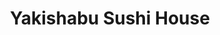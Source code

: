 ---
layout: place
title: "Yakishabu Sushi House"
permalink: /alaska/anchorage/yakishabu-sushi-house.html
stateAbbr: AK
stateName: Alaska
cityName: Anchorage
place_id: ChIJMdQzoAOZyFYR1rEIFO_2Wyo
photos:
  - name: >-
      places/ChIJMdQzoAOZyFYR1rEIFO_2Wyo/photos/AeeoHcIEJTJGtlsu1vb8JLgekJ-QgVp0g2G2CcWlgyROtlC0V8rOihyyfZonxZm9AvNqNwak5EgqurBxDnmpPX-Vu04M4DK51K6_TCa9o0eyCfeetvbk5zU1O1u_F5xGQ5IFfq1YgglRL8Bb4Z_6q43MkfJXIcMF1QUAo6w-EA4J_OGQM_ALnk__DQCZULL-8Ek17N6qk_9SzDUCBZsyo6QtYNvm-4rubvPEwCURAXq-S6jaWFBwRFJFoaL7I7f1mZfNyMsiPDrzuo7tbKhUzXmmozFLPk9T8e5DZY-VH3_5uQQsOLC-f9eyTyG927Q5DSc8wcIpkCvNiJsnkKOQgwBAlSh-xa4f2esj_F5nHCHbxvsvoIqgPGII9nEVgGjXExjCIk_QP_WmhedHUQ6aH10MfZeZipOa4stLNg0gb6S9klU
    widthPx: 4000
    heightPx: 3000
    authorAttributions:
      - displayName: MyT Life
        uri: https://maps.google.com/maps/contrib/113424858558836226411
        photoUri: >-
          https://lh3.googleusercontent.com/a-/ALV-UjWgFBT1bi16NHdav76C07pduRae-sbgeDCuefpnXt0j_asrDspUWQ=s100-p-k-no-mo
    flagContentUri: >-
      https://www.google.com/local/imagery/report/?cb_client=maps_api_places.places_api&image_key=!1e10!2sCIHM0ogKEICAgID97sz6Ig&hl=en-US
    googleMapsUri: >-
      https://www.google.com/maps/place//data=!3m4!1e2!3m2!1sCIHM0ogKEICAgID97sz6Ig!2e10!4m2!3m1!1s0x56c89903a033d431:0x2a5bf6ef1408b1d6
  - name: >-
      places/ChIJMdQzoAOZyFYR1rEIFO_2Wyo/photos/AeeoHcJt9kZxqt56En1uO8M8bl8zRbAHV9XelYFx7k-8HxkaDsd2xOo89vIwzoopO3aJ3afx9q1Ms4gEA-5k4O4Hyw7Nf_Hbz3UQIkezwae1508Cw-J1osTMLwPuKb7rcr4uMnxcWYoSLIF34YwUH5TIjRqCquJSOSfficadBJRMSwSzN3QQobtTgSeL2ICBqaZ6KN2s0YML5SodQXBmmhIBpGPCxJX0U7yJ3jgfZr37Vxx1N3otiHsjMPlPyhAFmUrgjDfvB6vijf122QNFKOVWmMc1L_8Y07AsBqzNjcTXE9cA-A
    widthPx: 2448
    heightPx: 1834
    authorAttributions:
      - displayName: Yakishabu Sushi House
        uri: https://maps.google.com/maps/contrib/117360542556793625918
        photoUri: >-
          https://lh3.googleusercontent.com/a/ACg8ocJ3dJ1Qo-8-H3IeV5qc8hreVuV1zORpaWISY6lsQ4x-gtmQYQ=s100-p-k-no-mo
    flagContentUri: >-
      https://www.google.com/local/imagery/report/?cb_client=maps_api_places.places_api&image_key=!1e10!2sAF1QipMB4_i_2NizeuSlRbdZdcy8038_IcglflQdCUIK&hl=en-US
    googleMapsUri: >-
      https://www.google.com/maps/place//data=!3m4!1e2!3m2!1sAF1QipMB4_i_2NizeuSlRbdZdcy8038_IcglflQdCUIK!2e10!4m2!3m1!1s0x56c89903a033d431:0x2a5bf6ef1408b1d6
  - name: >-
      places/ChIJMdQzoAOZyFYR1rEIFO_2Wyo/photos/AeeoHcJkazzW0RcPWZxcpkCmRG_Y8iAIh7r7o7_JSuGuDOjZ-rahJcVPJwxq8TpRRK_SyavpBiFNe0gemiV3FqnVpDQBMMxdmOSr6ZxYI5qhHVbw8xonsLoDuNGrEBv1DhXjc0FoKuj4vKXezX0uCuYF4AziMFec1Y-MCjdrFFp3_ZaNuHuGvIXiRfJPAPimD-afOVYotoZOmOSHb7Wdmmm9bbB4ugeuJKXTAyDYJNVGiiZBWKPNcjKcqy54-IvWONCygsRG2Gw2ET5vZyen8TwylCXATnzczMzboX0lbs-m0HoT4x_j2-sSvyw8v0Mg1PVhBaEwBdHKqbTH3NQxCNj2rmEveHwEdpP92CBOYrcWo6kpzBS5jBpnySZIAiqZi0hXATjMi4U7F7feYzhwcdfg1teoTYIBNASkzux87J7lFaWd5xO1KBa5ElrWDEfGFQ
    widthPx: 4000
    heightPx: 3000
    authorAttributions:
      - displayName: Melodious Merri
        uri: https://maps.google.com/maps/contrib/111136585354874852991
        photoUri: >-
          https://lh3.googleusercontent.com/a-/ALV-UjX8ydsNhVYVJ5N_M91j1MDr5hoPOHOkwLnJcf-eJPtm2FaE0tBPEg=s100-p-k-no-mo
    flagContentUri: >-
      https://www.google.com/local/imagery/report/?cb_client=maps_api_places.places_api&image_key=!1e10!2sCIABIhAA3ilWBQrfaGfffqgABZw6&hl=en-US
    googleMapsUri: >-
      https://www.google.com/maps/place//data=!3m4!1e2!3m2!1sCIABIhAA3ilWBQrfaGfffqgABZw6!2e10!4m2!3m1!1s0x56c89903a033d431:0x2a5bf6ef1408b1d6
  - name: >-
      places/ChIJMdQzoAOZyFYR1rEIFO_2Wyo/photos/AeeoHcIs39SzPxhb-o5ho96Mmn43ZCDsWbjChYSH8h8kSt7f2xaBsGwZSpGMzC4kW3Tnm7Tiuu_gOlQ7OX3KHnaM0v7mU0Xugh9uY3Sz0SqChxwyVPLKNr5kkAZpPKxGLkr5OQfUJw-tC-0LSY3usO3HEujxc_Tpcuo3HT01FCscunxnunNh50WqNT7d1DZx6sJKOyjZ18k9TS6LXzLDmdAN333IGWmRu2sk8u4gwLWuxYew9w-a9J7nrIBl3scdewtGKcd0eImivthNTdzphCh_iQCUtiMCRhJTWPp85f9BFWRvhigtL_vRpMit8h85LPSjaRaG8tazKHtiC4XVIvgZKngk9jNFsBHFmt3QDkI0CTwohAGMRSX8LcBSw1R668rGUqZI8NlhcgCbkf8Vi5-_5a5nebMWjuaAU9e-Lp3yrOqnyGM1
    widthPx: 4032
    heightPx: 3024
    authorAttributions:
      - displayName: RunCrz Ramos
        uri: https://maps.google.com/maps/contrib/103933257544093494220
        photoUri: >-
          https://lh3.googleusercontent.com/a-/ALV-UjVtoCkycQgadK_BTMchghuJZCwAlx3XwFMlzB-UpS3y_XzSQ9UC=s100-p-k-no-mo
    flagContentUri: >-
      https://www.google.com/local/imagery/report/?cb_client=maps_api_places.places_api&image_key=!1e10!2sCIHM0ogKEICAgICb5oKIzgE&hl=en-US
    googleMapsUri: >-
      https://www.google.com/maps/place//data=!3m4!1e2!3m2!1sCIHM0ogKEICAgICb5oKIzgE!2e10!4m2!3m1!1s0x56c89903a033d431:0x2a5bf6ef1408b1d6
  - name: >-
      places/ChIJMdQzoAOZyFYR1rEIFO_2Wyo/photos/AeeoHcJm767ZaimMK_3LiLHdvvAxWkOaGDg-XODDDQW04C1UYe2eOTX5MIUESEqbPLeiYMCV-U0JB2PHdKQOS1RMRqG9pbei5-c_vccpwwfOSoPHAPIHE4flC8sBssxZhWjQZavCfTfkEqfsksmJI-59ATvE7-oiJ5MSj0ArDCTph1PrnnFjOY4jd0Wy7kPHqiaJEVB7hViua35w-vwMoPpS6VZtkaseKV48fHxYq5yJvMd8bQ0ReYptNhb80X9LD0L1nMa8kPP7Nza7br9sDVUnJ0-GUPGSFDjjWFa0RxZ5F99ZQjJiYi81Ch3CzyaHOMlXgKqyzx_y--jBz9Gxifad3RiW44jbnV3mo2BnO1958HqiefTkDgcTO7aSzVVQfNVh1yJdXUfYPVBM8b6We8xEj_PGzBpskXyyKVTlmuSNp8l-0re5PaNaN-iYN8FubYM0
    widthPx: 4000
    heightPx: 3000
    authorAttributions:
      - displayName: Candace Mosteller
        uri: https://maps.google.com/maps/contrib/108410264562446958039
        photoUri: >-
          https://lh3.googleusercontent.com/a-/ALV-UjWwXOSgHTgIhM9gKAP4_i6WTEvy-yJlV7p1pKjXCYXIf-FvphTXLw=s100-p-k-no-mo
    flagContentUri: >-
      https://www.google.com/local/imagery/report/?cb_client=maps_api_places.places_api&image_key=!1e10!2sCIABIhAGbyfQEADNl2fmNIAAArny&hl=en-US
    googleMapsUri: >-
      https://www.google.com/maps/place//data=!3m4!1e2!3m2!1sCIABIhAGbyfQEADNl2fmNIAAArny!2e10!4m2!3m1!1s0x56c89903a033d431:0x2a5bf6ef1408b1d6
  - name: >-
      places/ChIJMdQzoAOZyFYR1rEIFO_2Wyo/photos/AeeoHcLc2E-8ApKZcs20xZvn-PgoS1s2gV2KzeAMGN43g7QkNp6kl2KtKWiFRHpo1P6dSw5vxirhn-EMUTmJutwYNMEdaSTCx3ZAXW2LGF-5WLc-D3dH9mlxF9P6BzoEvFFd60zo89OUhKExQJ38XRZjIK05tWqPWyYB43U1zA39mXsgK8UygV6G1fUCmJFZiX6YHX9TtYHM7zD8cYHkgBNDmdnMiINhQ8EYqr9qVwDBWEdDzqRh_JxaWdd2PuhRTxU9gKk_HReew10IrNjTAcQR4fDjKsdr5qpyb_NMi0XXvs59byKi-LExJNtNJA3nU_spxC1F2f1y_OolehLw3RiN0nBaB1L3GgL27VOGu5Swx6sCybKFoi8yduQGIpjv3AP542d0FXkmXK0CMOUeeqLKJismnLy827n6a8Bnh4emzEZoArpLPtJX01pATiVrOA
    widthPx: 4000
    heightPx: 3000
    authorAttributions:
      - displayName: Candace Mosteller
        uri: https://maps.google.com/maps/contrib/108410264562446958039
        photoUri: >-
          https://lh3.googleusercontent.com/a-/ALV-UjWwXOSgHTgIhM9gKAP4_i6WTEvy-yJlV7p1pKjXCYXIf-FvphTXLw=s100-p-k-no-mo
    flagContentUri: >-
      https://www.google.com/local/imagery/report/?cb_client=maps_api_places.places_api&image_key=!1e10!2sCIABIhAGbzaqjyFiDWfmNHsADBZ2&hl=en-US
    googleMapsUri: >-
      https://www.google.com/maps/place//data=!3m4!1e2!3m2!1sCIABIhAGbzaqjyFiDWfmNHsADBZ2!2e10!4m2!3m1!1s0x56c89903a033d431:0x2a5bf6ef1408b1d6
  - name: >-
      places/ChIJMdQzoAOZyFYR1rEIFO_2Wyo/photos/AeeoHcInaYLVC0sAPt9jFY6oLJNhO4zWzDX0ecPg4QyxgNbPMMXWAZcqvnyzukuzWGcvvkM2vWSSrEf4mrBcF-ZQHWJiSWpKdyUUD6i5_4_DY7TxsamDSW5JPcS5uPlHA1l6OKnIMWSDKbsq2M28QDHt4IF9hBiQFAIXnYhwWN4Rez7bBzUhdOpoChoG8dFAqOtn2E0CpJMIo80XtXWZJxhIQhg5rX4MJ95mc2hzNo9_ponzxGVmsGHMn52ID8yshNMGnJTVgkccwVFd7gGKW113VF5DO4v-FLoGz0Li9MedRjlK3mJaQPuN2aPp_yHoYXIgHAgFXUFWumY2LGUVYW8TmUsb77O8zJAoXhOPH8PW16zAzMsxopimxsPA5hHR2Z5rIDTDeFRk1C_K_Jve4Y6vBYnUNfrCgMSC4TgFvUp7Sov0Ov5G
    widthPx: 4000
    heightPx: 3000
    authorAttributions:
      - displayName: Jarad Meek
        uri: https://maps.google.com/maps/contrib/111154356608338438276
        photoUri: >-
          https://lh3.googleusercontent.com/a/ACg8ocK71eijL1Kp0NJ_GzbozXURqhxdmVpS9XUBVhLrhSVkabWMvw=s100-p-k-no-mo
    flagContentUri: >-
      https://www.google.com/local/imagery/report/?cb_client=maps_api_places.places_api&image_key=!1e10!2sCIHM0ogKEICAgIDVhKC2vgE&hl=en-US
    googleMapsUri: >-
      https://www.google.com/maps/place//data=!3m4!1e2!3m2!1sCIHM0ogKEICAgIDVhKC2vgE!2e10!4m2!3m1!1s0x56c89903a033d431:0x2a5bf6ef1408b1d6
  - name: >-
      places/ChIJMdQzoAOZyFYR1rEIFO_2Wyo/photos/AeeoHcIgi74T0s7kGIdt2zcwmkmBkaD0Z1fbBtJ-LrpPt8o3J0nRK7-srpT2qEz1cWcBpy0JeXCJaSYl2YeUiBxVduSdV19CHXr9DGr2FZcx1WfAkALyMcNzPM2Q21xoSbkwAFU0oCPM05o6Q8lZogZyRn-ngscSGRKMDgqsFJHZaUOvljkKgdPk1fvBGLJe_cXOM3J3-TP9X7i0jnNcO8JYPGOsUndhReVjsXiFzC6QHZlCk_wku3pX1Mqxe1OCf4E4aQYaQbEsLlxxDspn_NyYHApV42EHwCY8XsKYBjZhVvg0b1gG-Td3PcLdfoMkA34xpp48WM98Z_cMB9wZ0yOuLCPIUhhmWz00dg-dRwjVxOgi80MvKKqqiFtEfl1CHT9uQMTnpR2JuOPjUEM-VUWxpkjyiA10ymArytnRIImq94OY3pWl
    widthPx: 3024
    heightPx: 4032
    authorAttributions:
      - displayName: RunCrz Ramos
        uri: https://maps.google.com/maps/contrib/103933257544093494220
        photoUri: >-
          https://lh3.googleusercontent.com/a-/ALV-UjVtoCkycQgadK_BTMchghuJZCwAlx3XwFMlzB-UpS3y_XzSQ9UC=s100-p-k-no-mo
    flagContentUri: >-
      https://www.google.com/local/imagery/report/?cb_client=maps_api_places.places_api&image_key=!1e10!2sCIHM0ogKEICAgICb5oL8jwE&hl=en-US
    googleMapsUri: >-
      https://www.google.com/maps/place//data=!3m4!1e2!3m2!1sCIHM0ogKEICAgICb5oL8jwE!2e10!4m2!3m1!1s0x56c89903a033d431:0x2a5bf6ef1408b1d6
  - name: >-
      places/ChIJMdQzoAOZyFYR1rEIFO_2Wyo/photos/AeeoHcJF6zXSk26rh3cA-ikrNByAv4zCUOJ7iEvv__7BFQlBFzvb0d9kHp0PJvSXzSmstHDUBeNKaSqbibPl9ITbSE2d5GrdhXbju0OV7yd2PjR4-SncISoLLK3BxFDIqS-ROlPNG6cDE9brEyBUDusEQmVxPhiYzSmSnGpUverI6srcID_jkLKU-teClZN3M-Co61Cmc8gVJyj4DHf6028mlJGo0nRknnBorhCv11BeC7rZWH9QVYobUYbzRMwKEEHOI04oAF3lw967o4sTZ_WUWs92RpUgW0WjxoSd1s0xLc9DF5m4RDcMBsEwIGv8RN7GXNSNJh1o58kmOFrz_dRqjQuLRvhKL-shxb6NJ5MHU1twUgbcHQZ0ZAeiyERN47Zt-EALNNlwGyNY8uYVfKtwmGSjp3EnLcPfbCasg1EV8iV7SBKq
    widthPx: 4000
    heightPx: 3000
    authorAttributions:
      - displayName: James Lindsey
        uri: https://maps.google.com/maps/contrib/103538084282914271275
        photoUri: >-
          https://lh3.googleusercontent.com/a-/ALV-UjVZNOm9Mf2u8XZnBvVLVouKMOwJ8XTzVaqezLOuBlyLfPFj_fJj=s100-p-k-no-mo
    flagContentUri: >-
      https://www.google.com/local/imagery/report/?cb_client=maps_api_places.places_api&image_key=!1e10!2sCIHM0ogKEICAgICj6sXZjQE&hl=en-US
    googleMapsUri: >-
      https://www.google.com/maps/place//data=!3m4!1e2!3m2!1sCIHM0ogKEICAgICj6sXZjQE!2e10!4m2!3m1!1s0x56c89903a033d431:0x2a5bf6ef1408b1d6
  - name: >-
      places/ChIJMdQzoAOZyFYR1rEIFO_2Wyo/photos/AeeoHcLNeM9wUbb07vur_HZ90FHOG6FIm5TYf5HERQddP5XTDn7Ydzetqep5lcY8mxA5k6wWz1g2QSxzkvChEWTwh5dIEpc9N5ReLhUaUc4uTks94p9OFdqEdExIjnOYx6-Su_3Y4bvTYjYFvaEu-OkVWs-xVh2dB_WL-lywBcT6bVbEAEflX-O7iC6IPY1nlR8Zzie_rDEgG9neSLFszdlLCfcdCrDwzykkuXVok5A4rTTvBkCj3S_dApD_cEbKvmYchAsGaOXUIf6JIrRZXzazFcDb9vbCpNGvcuvVr8KnAJNylOkOZZ-xglB-zD-LGHlEGIyQBuhO-46Iu39BKqFlW5xu2cyK6Elbptq7vGC5cFq4Ghmd6mTeOsnB5qzYIXntXOcrlb76NMkGoOkfbfDevH5VWceFvE1gsZaN2cP7RTOZqsjb
    widthPx: 3024
    heightPx: 4032
    authorAttributions:
      - displayName: RunCrz Ramos
        uri: https://maps.google.com/maps/contrib/103933257544093494220
        photoUri: >-
          https://lh3.googleusercontent.com/a-/ALV-UjVtoCkycQgadK_BTMchghuJZCwAlx3XwFMlzB-UpS3y_XzSQ9UC=s100-p-k-no-mo
    flagContentUri: >-
      https://www.google.com/local/imagery/report/?cb_client=maps_api_places.places_api&image_key=!1e10!2sCIHM0ogKEICAgICb5oKM_gE&hl=en-US
    googleMapsUri: >-
      https://www.google.com/maps/place//data=!3m4!1e2!3m2!1sCIHM0ogKEICAgICb5oKM_gE!2e10!4m2!3m1!1s0x56c89903a033d431:0x2a5bf6ef1408b1d6
address: 720 W Dimond Blvd, Anchorage, AK 99515, USA
street: 720 W Dimond Blvd
city: Anchorage
state: AK
zip: '99515'
country: USA
neighborhood: Bayshore / Klatt
latitude: '61.144042'
longitude: '-149.892760'
accessibility_options:
  wheelchairAccessibleParking: true
  wheelchairAccessibleEntrance: true
  wheelchairAccessibleRestroom: true
  wheelchairAccessibleSeating: true
business_status: OPERATIONAL
name: Yakishabu Sushi House
google_maps_links:
  directionsUri: >-
    https://www.google.com/maps/dir//''/data=!4m7!4m6!1m1!4e2!1m2!1m1!1s0x56c89903a033d431:0x2a5bf6ef1408b1d6!3e0
  placeUri: https://maps.google.com/?cid=3052304679167373782
  writeAReviewUri: >-
    https://www.google.com/maps/place//data=!4m3!3m2!1s0x56c89903a033d431:0x2a5bf6ef1408b1d6!12e1
  reviewsUri: >-
    https://www.google.com/maps/place//data=!4m4!3m3!1s0x56c89903a033d431:0x2a5bf6ef1408b1d6!9m1!1b1
  photosUri: >-
    https://www.google.com/maps/place//data=!4m3!3m2!1s0x56c89903a033d431:0x2a5bf6ef1408b1d6!10e5
primary_type: Sushi Restaurant
opening_hours:
  regular: null
  current: null
secondary_opening_hours:
  regular:
    weekdayDescriptions: null
    type: null
  current:
    weekdayDescriptions: null
    type: null
phone: (907) 561-7807
price_level: PRICE_LEVEL_MODERATE
price_range: $30 &ndash; $50
rating: '4.4'
rating_count: 318
website: http://www.yakishabu.com/
description: null
reviews: null
parking_options: null
payment_options: null
allow_dogs: null
curbside_pickup: null
delivery: null
dine_in: null
good_for_children: null
good_for_groups: null
good_for_sports: null
live_music: null
menu_for_children: null
outdoor_seating: null
reservable: null
restroom: null
serves_beer: null
serves_breakfast: null
serves_brunch: null
serves_cocktails: null
serves_coffee: null
serves_dinner: null
serves_dessert: null
serves_lunch: null
serves_vegetarian_food: null
serves_wine: null
takeout: null

---